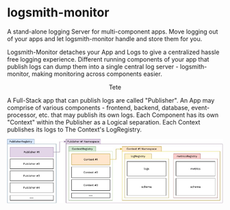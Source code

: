 # logsmith-monitor

A stand-alone logging Server for  multi-component apps. Move logging out of your apps and let logsmith-monitor handle and store them for you.

Logsmith-Monitor detaches your App and Logs to give a centralized hassle free logging experience. Different running components of your app that publish logs can dump them into a single central log server - logsmith-monitor, making monitoring across components easier.
<center>
<!-- ![Diagram](./documentation/architecture/diagrams/logsmith-monitor.jpg) -->
Tete
</center>

A Full-Stack app that can publish logs are called "Publisher". An App may comprise of various components - frontend, backend, database, event-processor, etc. that may publish its own logs. Each Component has its own "Context" within the Publisher as a Logical separation. Each Context publishes its logs to The Context's LogRegistry.

![Diagram](./documentation/architecture/diagrams/logsmith-monitor-flow-Page-2.jpg)